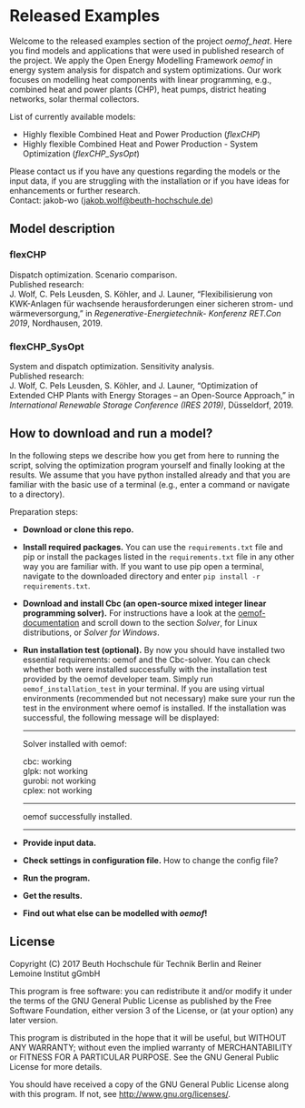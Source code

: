# Released Examples

Welcome to the released examples section of the project *oemof_heat*. 
Here you find models and applications that were used in published research of 
the project.
We apply the Open Energy Modelling Framework *oemof* in 
energy system analysis for dispatch and system optimizations.
Our work focuses on modelling heat components with linear programming, 
e.g., combined heat and power plants (CHP), heat pumps, 
district heating networks, solar thermal collectors.

List of currently available models:
- Highly flexible Combined Heat and Power Production (*flexCHP*)
- Highly flexible Combined Heat and Power Production - System Optimization (*flexCHP_SysOpt*)

Please contact us if you have any questions regarding the models or 
the input data, if you are struggling with the installation or if you have 
ideas for enhancements or further research.  
Contact: jakob-wo (jakob.wolf@beuth-hochschule.de)

## Model description

### flexCHP
Dispatch optimization. Scenario comparison.  
Published research:  
J. Wolf, C. Pels Leusden, S. Köhler, and J. Launer, “Flexibilisierung
von KWK-Anlagen für wachsende herausforderungen einer
sicheren strom- und wärmeversorgung,” in *Regenerative-Energietechnik-
Konferenz RET.Con 2019*, Nordhausen, 2019.

### flexCHP_SysOpt
System and dispatch optimization. Sensitivity analysis.  
Published research:  
J. Wolf, C. Pels Leusden, S. Köhler, and J. Launer, “Optimization of Extended 
CHP Plants with Energy Storages – an Open-Source Approach,” in *International 
Renewable Storage 
Conference (IRES 2019)*, Düsseldorf, 2019.

## How to download and run a model?
In the following steps we describe how you get from here to running the script,
 solving the optimization program yourself and finally looking at the results. 
We assume that you have python installed already and that you are familiar with 
the basic use of a terminal (e.g., enter a command or navigate to a directory).

Preparation steps:
* **Download or clone this repo.**
* **Install required packages.** You can use the `requirements.txt` file and pip 
or install the packages listed in the `requirements.txt` file in any other way 
you are familiar with. If you want to use pip open a terminal, navigate to the 
downloaded directory and enter `pip install -r requirements.txt`.
* **Download and install Cbc (an open-source mixed integer linear programming solver).** 
For instructions have a look at the [oemof-documentation](https://oemof.readthedocs.io/en/stable/installation_and_setup.html) 
and scroll down to the section *Solver*, for Linux distributions, or
 *Solver for Windows*.
* **Run installation test (optional).** 
By now you should have installed two essential requirements: 
oemof and the Cbc-solver.
You can check whether both were installed successfully with 
the installation test provided by the oemof developer team. 
Simply run `oemof_installation_test` in your terminal.
If you are using virtual environments (recommended but not necessary) make 
sure your run the test in the environment where oemof is installed.
If the installation was successful, the following message will be displayed:


    ***************************** 
    Solver installed with oemof:  
    
    cbc: working  
    glpk: not working  
    gurobi: not working  
    cplex: not working 
    
    ***************************** 
    oemof successfully installed.  
    ***************************** 
    
    
* **Provide input data.** 
* **Check settings in configuration file.**
How to change the config file?
* **Run the program.** 
* **Get the results.**
* **Find out what else can be modelled with *oemof*!**


## License

 Copyright (C) 2017 Beuth Hochschule für Technik Berlin and Reiner Lemoine Institut gGmbH
 
 This program is free software: you can redistribute it and/or modify it under the terms of the GNU General Public License as  published by the Free Software Foundation, either version 3 of the License, or (at your option) any later version.
 
 This program is distributed in the hope that it will be useful, but WITHOUT ANY WARRANTY; without even the implied warranty of  MERCHANTABILITY or FITNESS FOR A PARTICULAR PURPOSE. See the GNU General Public License for more details.
 
 You should have received a copy of the GNU General Public License along with this program. If not, see http://www.gnu.org/licenses/.
